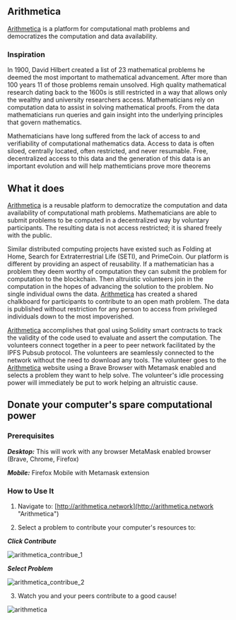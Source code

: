 ## Arithmetica

[Arithmetica](https://arithm3tica.github.io/arithmetica/#) is a platform for computational math problems and democratizes the computation and data availability.

### Inspiration
In 1900, David Hilbert created a list of 23 mathematical problems he deemed the most important to mathematical advancement. After more than 100 years 11 of those problems remain unsolved. High quality mathematical research dating back to the 1600s is still restricted in a way that allows only the wealthy and university researchers access. Mathematicians rely on computation data to assist in solving mathematical proofs. From the data mathematicians run queries and gain insight into the underlying principles that govern mathematics.

Mathematicians have long suffered from the lack of access to and verifiability of computational mathematics data. Access to data is often siloed, centrally located, often restricted, and never resumable. Free, decentralized access to this data and the generation of this data is an important evolution and will help mathemticians prove more theorems

## What it does
[Arithmetica](https://arithm3tica.github.io/arithmetica/#) is a reusable platform to democratize the computation and data availability of computational math problems. Mathematicians are able to submit problems to be computed in a decentralized way by voluntary participants. The resulting data is not access restricted; it is shared freely with the public.

Similar distributed computing projects have existed such as Folding at Home, Search for Extraterrestrial Life (SETI), and PrimeCoin. Our platform is different by providing an aspect of reusability. If a mathematician has a problem they deem worthy of computation they can submit the problem for computation to the blockchain. Then altruistic volunteers join in the computation in the hopes of advancing the solution to the problem. No single individual owns the data. [Arithmetica](https://arithm3tica.github.io/arithmetica/#) has created a shared chalkboard for participants to contribute to an open math problem. The data is published without restriction for any person to access from privileged individuals down to the most impoverished.

[Arithmetica](https://arithm3tica.github.io/arithmetica/#) accomplishes that goal using Solidity smart contracts to track the validity of the code used to evaluate and assert the computation. The volunteers connect together in a peer to peer network facilitated by the IPFS Pubsub protocol. The volunteers are seamlessly connected to the network without the need to download any tools. The volunteer goes to the [Arithmetica](https://arithm3tica.github.io/arithmetica/#) website using a Brave Browser with Metamask enabled and selects a problem they want to help solve. The volunteer's idle processing power will immediately be put to work helping an altruistic cause.

## Donate your computer's spare computational power

### Prerequisites

***Desktop:*** This will work with any browser MetaMask enabled browser (Brave, Chrome, Firefox)

***Mobile:*** Firefox Mobile with Metamask extension

### How to Use It

1. Navigate to: [http://arithmetica.network](http://arithmetica.network "Arithmetica")

2. Select a problem to contribute your computer's resources to:

  ***Click Contribute***

  ![arithmetica_contribue_1](https://raw.githubusercontent.com/arithm3tica/landing-page/master/images/arithmetica_contribute_1.jpeg)

  ***Select Problem***

  ![arithmetica_contribue_2](https://raw.githubusercontent.com/arithm3tica/landing-page/master/images/arithmetica_contribute_2.jpeg)

3. Watch you and your peers contribute to a good cause!

![arithmetica](https://raw.githubusercontent.com/arithm3tica/landing-page/master/images/arithmetica.gif)



